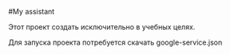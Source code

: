 #My assistant

Этот проект создать исключительно в учебных целях.

Для запуска проекта потребуется скачать google-service.json
